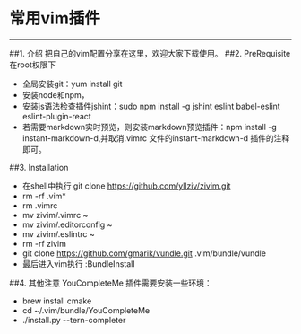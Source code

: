 # **常用vim插件**
------------------
##1. 介绍
把自己的vim配置分享在这里，欢迎大家下载使用。
##2. PreRequisite
在root权限下
- 全局安装git：yum install git 
- 安装node和npm，
- 安装js语法检查插件jshint：sudo npm install -g jshint eslint babel-eslint eslint-plugin-react
- 若需要markdown实时预览，则安装markdown预览插件：npm install -g instant-markdown-d,并取消.vimrc 文件的instant-markdown-d 插件的注释即可。

##3. Installation
- 在shell中执行 git clone https://github.com/yllziv/zivim.git
- rm -rf .vim*
- rm .vimrc
- mv zivim/.vimrc ~
- mv zivim/.editorconfig ~
- mv zivim/.eslintrc ~
- rm -rf zivim
- git clone https://github.com/gmarik/vundle.git .vim/bundle/vundle
- 最后进入vim执行 :BundleInstall

##4. 其他注意
YouCompleteMe 插件需要安装一些环境：
- brew install cmake
- cd ~/.vim/bundle/YouCompleteMe
- ./install.py --tern-completer
